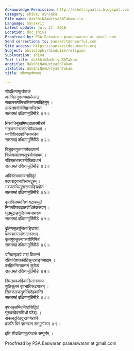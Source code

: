 ```yaml
---
Acknowledge-Permission: http://kshetrayaatra.blogspot.com
Category: shiva, aShTaka
File name: dakShiNAmUrtyaShTakam.itx
Language: Sanskrit
Latest update: July 27, 2018
Location: doc_shiva
Proofread by: PSA Easwaran psaeaswaran at gmail.com
Send corrections to: Sanskrit@cheerful.com
Site access: https://sanskritdocuments.org
Subject: philosophy/hinduism/religion
Sublocation: shiva
Text title: dakShiNAmUrtyaShTakam
engtitle: dakShiNAmUrtyaShTakam
itxtitle: dakShiNAmUrtyaShTakam
title: दक्षिणामूर्त्यष्टकम्

---
```

  
 श्रीदक्षिणामूर्त्यष्टकं   
अगणितगुणगणमप्रमेमाद्यं  
सकलजगत्स्थितिसम्यमादिहेतुम् ।  
उपरतमनोयोगिहृन्मन्दिरम्तं  
सततमहं दक्षिणामूर्तिमीडे ॥ १॥  
  
निरवधिसुखमिष्टदातारमीड्यं  
नतजनमनस्तापभेदैकदक्षम् ।  
भवविपिनदवाग्निनामधेयं  
सततमहं दक्षिणामूर्तिमीडे ॥ २॥  
  
त्रिभुवनगुरुमागमैकप्रमाणं  
त्रिजगत्कारणसूत्रयोगमायम् ।  
रविशतभास्वरमीहितप्रधानं  
सततमहं दक्षिणामूर्तिमीडे ॥ ३॥  
  
अविरतभवभावनादिदूरं  
पदपद्मद्वयभाविनामदूरम् ।  
भवजलधिसुतारणमङ्घ्रिपोतं  
सततमहं दक्षिणामूर्तिमीडे ॥ ४॥  
  
कृतनिलयमनिशं वटाकमूले  
निगमशिखाव्रातबोधितैकरूपम् ।  
धृतमुद्राङ्गुळिगम्यचारुरूपं  
सततमहं दक्षिणामूर्तिमीडे ॥ ५॥  
  
द्रुहिणसुतपूजिताङ्घ्रिपद्मं  
पदपद्मानतमोक्षदानदक्षम् ।  
कृतगुरुकुलवासयोगिमित्रं  
सततमहं दक्षिणामूर्तिमीडे ॥ ६॥  
  
यतिवरहृदये सदा विभान्तं  
रतिपतिशतकोटिसुन्दराङ्गमाद्यम् ।  
परहितनिरतात्मनं सुसेव्यं  
सततमहं दक्षिणामूर्तिमीडे ॥ ७॥  
  
स्मितधवळविकासिताननाब्जं  
श्रुतिसुलभं वृषभाधिरूढगात्रम् ।  
सितजलजसुशोभिदेहकान्तिं  
सततमहं दक्षिणामूर्तिमीडे ॥ ८॥  
  
वृषभकृतमिदमिष्टसिद्धिदं  
गुरुवरदेवसन्निधौ पठेद्यः ।  
सकलदुरितदुःखवर्गहानिं  
व्रजति चिरं ज्ञानवान् शम्भुलोकम् ॥ ९॥  
  
इति श्रीदक्षिणामूर्त्यष्टकं सम्पूर्णम् ।  
  
Proofread by PSA Easwaran psaeaswaran at gmail.com  
  
